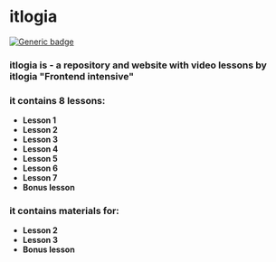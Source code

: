 # itlogia

[![Generic badge](https://img.shields.io/badge/itlogia.ru-purple.svg)](https://elevenlabs.io/)

### itlogia is - a repository and website with video lessons by itlogia "Frontend intensive"

### it contains 8 lessons:
- **Lesson 1**
- **Lesson 2**
- **Lesson 3**
- **Lesson 4**
- **Lesson 5**
- **Lesson 6**
- **Lesson 7**
- **Bonus lesson**

### it contains materials for:
- **Lesson 2**
- **Lesson 3**
- **Bonus lesson**
